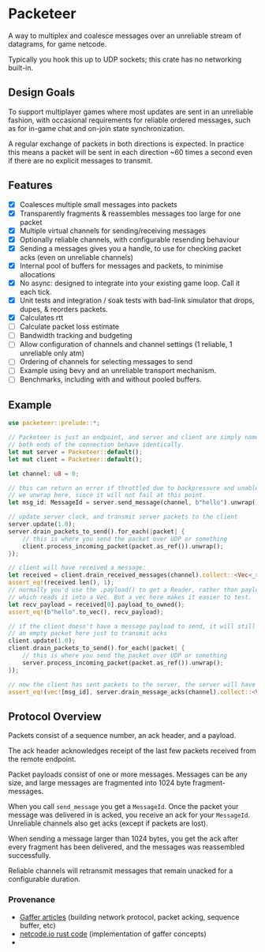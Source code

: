 # Packeteer

A way to multiplex and coalesce messages over an unreliable stream of datagrams, for game netcode.

Typically you hook this up to UDP sockets; this crate has no networking built-in.

## Design Goals

To support multiplayer games where most updates are sent in an unreliable fashion, with occasional
requirements for reliable ordered messages, such as for in-game chat and on-join state synchronization.

A regular exchange of packets in both directions is expected. In practice this means a packet will
be sent in each direction ~60 times a second even if there are no explicit messages to transmit.

## Features

- [x] Coalesces multiple small messages into packets
- [x] Transparently fragments & reassembles messages too large for one packet
- [x] Multiple virtual channels for sending/receiving messages
- [x] Optionally reliable channels, with configurable resending behaviour
- [x] Sending a messages gives you a handle, to use for checking packet acks (even on unreliable channels)
- [x] Internal pool of buffers for messages and packets, to minimise allocations
- [x] No async: designed to integrate into your existing game loop. Call it each tick.
- [x] Unit tests and integration / soak tests with bad-link simulator that drops, dupes, & reorders packets.
- [x] Calculates rtt
- [ ] Calculate packet loss estimate
- [ ] Bandwidth tracking and budgeting
- [ ] Allow configuration of channels and channel settings (1 reliable, 1 unreliable only atm)
- [ ] Ordering of channels for selecting messages to send
- [ ] Example using bevy and an unreliable transport mechanism.
- [ ] Benchmarks, including with and without pooled buffers.

## Example

```rust
use packeteer::prelude::*;

// Packeteer is just an endpoint, and server and client are simply names here.
// both ends of the connection behave identically.
let mut server = Packeteer::default();
let mut client = Packeteer::default();

let channel: u8 = 0;

// this can return an error if throttled due to backpressure and unable to send.
// we unwrap here, since it will not fail at this point.
let msg_id: MessageId = server.send_message(channel, b"hello").unwrap();

// update server clock, and transmit server packets to the client
server.update(1.0);
server.drain_packets_to_send().for_each(|packet| {
    // this is where you send the packet over UDP or something
    client.process_incoming_packet(packet.as_ref()).unwrap();
});

// client will have received a message:
let received = client.drain_received_messages(channel).collect::<Vec<_>>();
assert_eq!(received.len(), 1);
// normally you'd use the .payload() to get a Reader, rather than payload_to_owned()
// which reads it into a Vec. But a vec here makes it easier to test.
let recv_payload = received[0].payload_to_owned();
assert_eq!(b"hello".to_vec(), recv_payload);

// if the client doesn't have a message payload to send, it will still send
// an empty packet here just to transmit acks
client.update(1.0);
client.drain_packets_to_send().for_each(|packet| {
    // this is where you send the packet over UDP or something
    server.process_incoming_packet(packet.as_ref()).unwrap();
});

// now the client has sent packets to the server, the server will have received an ack
assert_eq!(vec![msg_id], server.drain_message_acks(channel).collect::<Vec<_>>());
```

## Protocol Overview

Packets consist of a sequence number, an ack header, and a payload.

The ack header acknowledges receipt of the last few packets received from the remote endpoint.

Packet payloads consist of one or more messages. Messages can be any size, and large messages are
fragmented into 1024 byte fragment-messages.

When you call `send_message` you get a `MessageId`. Once the packet your message was delivered in is
acked, you receive an ack for your `MessageId`. Unreliable channels also get acks (except if packets are lost).

When sending a message larger than 1024 bytes, you get the ack after every fragment has been delivered,
and the messages was reassembled successfully.

Reliable channels will retransmit messages that remain unacked for a configurable duration.


### Provenance
* [Gaffer articles](https://gafferongames.com/post/reliable_ordered_messages/) (building network protocol, packet acking, sequence buffer, etc)
* [netcode.io rust code](https://github.com/jaynus/netcode.io/tree/master) (implementation of gaffer concepts)
* 
